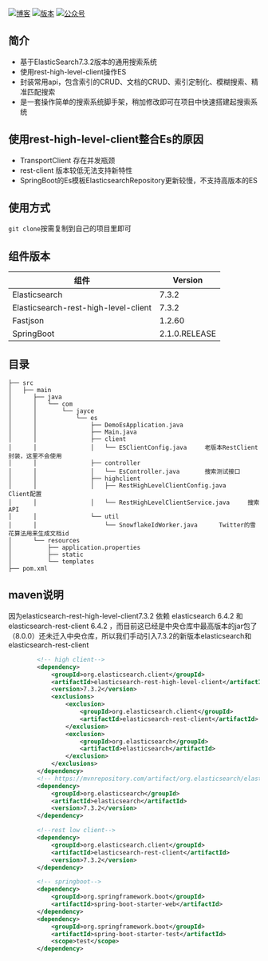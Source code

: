 <a href="https://www.cnblogs.com/haixiang/p/11078875.html"><img src="https://img.shields.io/badge/博客-Haixiang-important" alt="博客"></a>
<a href="#"><img src="https://img.shields.io/badge/版本-1.0-brightgreen.svg" alt="版本"></a>
<a href="#"><img src="https://img.shields.io/badge/公众号-Java后端架构充电宝-blue.svg" alt="公众号"></a>

## 简介
+ 基于ElasticSearch7.3.2版本的通用搜索系统
+ 使用rest-high-level-client操作ES
+ 封装常用api，包含索引的CRUD、文档的CRUD、索引定制化、模糊搜索、精准匹配搜索
+ 是一套操作简单的搜索系统脚手架，稍加修改即可在项目中快速搭建起搜索系统

## 使用rest-high-level-client整合Es的原因
+ TransportClient 存在并发瓶颈
+ rest-client 版本较低无法支持新特性
+ SpringBoot的Es模板ElasticsearchRepository更新较慢，不支持高版本的ES

## 使用方式
`git clone`按需复制到自己的项目里即可

## 组件版本
| 组件                     | Version       |
| ------------------------ | ------------- |
| Elasticsearch            | 7.3.2         |
| Elasticsearch-rest-high-level-client | 7.3.2         |
| Fastjson                 | 1.2.60        |
| SpringBoot               | 2.1.0.RELEASE |



## 目录
```
├── src
│   ├── main
│      ├── java
│      │   └── com
│      │       └── jayce
│      │           └── es
│      │               ├── DemoEsApplication.java
│      │               ├── Main.java
│      │               ├── client
│      │               │   └── ESClientConfig.java     老版本RestClient封装，这里不会使用
│      │               ├── controller
│      │               │   └── EsController.java       搜索测试接口
│      │               ├── highclient
│      │               │   ├── RestHighLevelClientConfig.java      Client配置
│      │               │   └── RestHighLevelClientService.java     搜索API
│      │               └── util
│      │                   └── SnowflakeIdWorker.java      Twitter的雪花算法用来生成文档id
│      └── resources
│          ├── application.properties
│          ├── static
│          └── templates
├── pom.xml
```

## maven说明
因为elasticsearch-rest-high-level-client7.3.2 依赖 elasticsearch 6.4.2 和 elasticsearch-rest-client 6.4.2 ，而目前这已经是中央仓库中最高版本的jar包了（8.0.0）还未迁入中央仓库，所以我们手动引入7.3.2的新版本elasticsearch和elasticsearch-rest-client

```xml
        <!-- high client-->
        <dependency>
            <groupId>org.elasticsearch.client</groupId>
            <artifactId>elasticsearch-rest-high-level-client</artifactId>
            <version>7.3.2</version>
            <exclusions>
                <exclusion>
                    <groupId>org.elasticsearch.client</groupId>
                    <artifactId>elasticsearch-rest-client</artifactId>
                </exclusion>
                <exclusion>
                    <groupId>org.elasticsearch</groupId>
                    <artifactId>elasticsearch</artifactId>
                </exclusion>
            </exclusions>
        </dependency>
        <!-- https://mvnrepository.com/artifact/org.elasticsearch/elasticsearch -->
        <dependency>
            <groupId>org.elasticsearch</groupId>
            <artifactId>elasticsearch</artifactId>
            <version>7.3.2</version>
        </dependency>

        <!--rest low client-->
        <dependency>
            <groupId>org.elasticsearch.client</groupId>
            <artifactId>elasticsearch-rest-client</artifactId>
            <version>7.3.2</version>
        </dependency>

        <!-- springboot-->
        <dependency>
            <groupId>org.springframework.boot</groupId>
            <artifactId>spring-boot-starter-web</artifactId>
        </dependency>
        <dependency>
            <groupId>org.springframework.boot</groupId>
            <artifactId>spring-boot-starter-test</artifactId>
            <scope>test</scope>
        </dependency>
```

